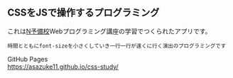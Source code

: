 ## CSSをJSで操作するプログラミング  

これは[N予備校](https://www.nnn.ed.nico/)Webプログラミング講座の学習でつくられたアプリです。  

```
時間とともにfont-sizeを小さくしていき一行一行が遠くに行く演出のプログラミングです
```  
GitHub Pages  
https://asazuke11.github.io/css-study/
